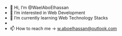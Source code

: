 - 👋 Hi, I’m @WaelAboElhassan
- 👀 I’m interested in Web Development
- 🌱 I’m currently learning Web Technology Stacks 
-
- 📫 How to reach me -> w.aboelhassan@outlook.com

<!---
WaelAboElhassan/WaelAboElhassan is a ✨ special ✨ repository because its `README.md` (this file) appears on your GitHub profile.
You can click the Preview link to take a look at your changes.
--->
